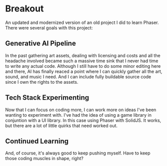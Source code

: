 # Breakout

An updated and modernized version of an old project I did to learn Phaser. There were several goals with this project:

## Generative AI Pipeline

In the past gathering art assets, dealing with licensing and costs and all the headache involved became such a massive time sink that I never had time to write any actual code. Although I still have to do some minor editing here and there, AI has finally reaced a point where I can quickly gather all the art, sound, and music I need. And I can include fully buildable source code since I own the rights to the assets.

## Tech Stack Experimenting

Now that I can focus on coding more, I can work more on ideas I've been wanting to experiment with. I've had the idea of using a game library in conjuntion with a UI library. In this case using Phaser with SolidJS. It works, but there are a lot of little quirks that need worked out.

## Continued Learning

And, of course, it's always good to keep pushing myself. Have to keep those coding muscles in shape, right?
